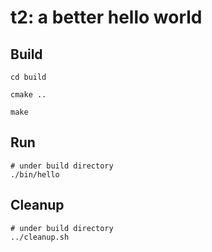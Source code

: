 # t2: a better hello world

## Build

    cd build 

    cmake .. 

    make

## Run

    # under build directory
    ./bin/hello 

## Cleanup

    # under build directory
    ../cleanup.sh
